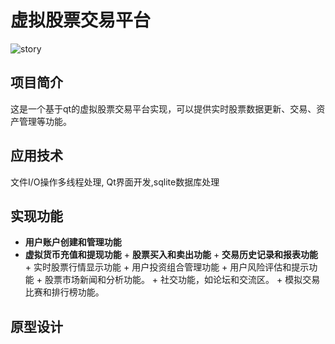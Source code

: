 # 虚拟股票交易平台
![story](https://github.com/WHUCScoke/Virtual-stock-trading-platform/blob/master/picture/process.png)
## 项目简介
这是一个基于qt的虚拟股票交易平台实现，可以提供实时股票数据更新、交易、资产管理等功能。
## 应用技术
文件I/O操作多线程处理, Qt界面开发,sqlite数据库处理
## 实现功能
+ **用户账户创建和管理功能**
+ **虚拟货币充值和提现功能**
+ **股票买入和卖出功能**
+ **交易历史记录和报表功能**
+ 实时股票行情显示功能
+ 用户投资组合管理功能
+ 用户风险评估和提示功能
+ 股票市场新闻和分析功能。
+ 社交功能，如论坛和交流区。
+ 模拟交易比赛和排行榜功能。
## 原型设计
